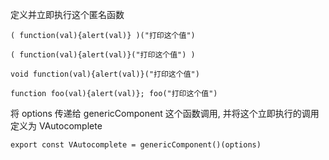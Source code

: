 定义并立即执行这个匿名函数

	( function(val){alert(val)} )("打印这个值")

	( function(val){alert(val)}("打印这个值") )

	void function(val){alert(val)}("打印这个值")

	function foo(val){alert(val)}; foo("打印这个值")

将 options 传递给 genericComponent 这个函数调用, 并将这个立即执行的调用定义为 VAutocomplete

	export const VAutocomplete = genericComponent()(options)